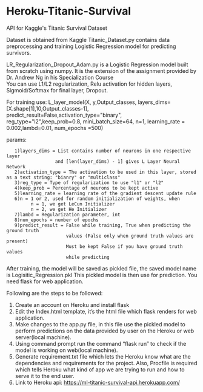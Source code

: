 # Heroku-Titanic-Survival
API for Kaggle's Titanic Survival Dataset

Dataset is obtained from Kaggle
Titanic_Dataset.py contains data preprocessing and training Logistic Regression model for predicting survivors.

LR_Regularization_Dropout_Adam.py is a Logistic Regression model built from scratch using numpy.
It is the extension of the assignment provided by Dr. Andrew Ng in his Specialization Course  
You can use L1/L2 regularization, Relu activation for hidden layers, Sigmoid/Softmax for final layer, Dropout.

For training use: L_layer_model(X, y,Output_classes, layers_dims=[X.shape[1],10,Output_classes-1], 
                       predict_result=False,activation_type="binary", 
                       reg_type="l2",keep_prob=0.8, mini_batch_size=64, n=1, 
                       learning_rate = 0.002,lambd=0.01, num_epochs =500)
                       
                       
params: 

       1)layers_dims = List contains number of neurons in one respective layer
                      and [len(layer_dims) - 1] gives L Layer Neural Network               
       2)activation_type = The activation to be used in this layer, stored as a text string: "bianry" or "multiclass"
       3)reg_type = Type of regularization to use "l1" or "l2"
       4)keep_prob = Percentage of neurons to be kept active 
       5)learning_rate = learning rate of the gradient descent update rule
       6)n = 1 or 2, used for random initialization of weights, when 
             n = 1, we get LeCun Initializer
             n = 2, we get He Initializer
       7)lambd = Regularization parameter, int
       8)num_epochs = number of epochs
       9)predict_result = False while training, True when predicting the ground truth 
                          values (False only when ground truth values are present)
                          Must be kept False if you have ground truth values
                          while predicting
                       
After training, the model will be saved as pickled file, the saved model name is Logisitic_Regression.pkl
This pickled model is then use for prediction.
You need flask for web application.

Following are the steps to be followed:
1) Create an account on Heroku and install flask
2) Edit the Index.html template, it’s the html file which flask renders for web application.
3) Make changes to the app.py file, in this file use the pickled model to perform 
   predictions on the data provided by user on the Heroku or web server(local machine).
4) Using command prompt run the command “flask run” to check if the model is working on web(local machine).
5) Generate requirement.txt file which lets the Heroku know what are the dependencies and requirements for the project. 
   Also, Procfile is required which tells Heroku what kind of app we are trying to run and how to serve it to the end user.
6) Link to Heroku api: https://ml-titanic-survival-api.herokuapp.com/
